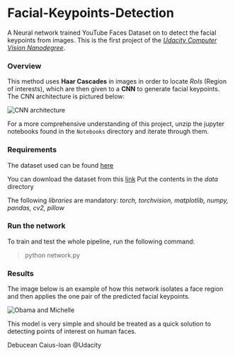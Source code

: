 # Facial-Keypoints-Detection

A Neural network trained YouTube Faces Dataset on  to detect the facial keypoints from images. This is the first project of the [*Udacity Computer Vision Nanodegree*](https://www.udacity.com/course/computer-vision-nanodegree--nd891).

### Overview

This method uses **Haar Cascades** in images in order to locate _RoIs_ (Region of interests), which are then given to a **CNN** to generate facial keypoints. 
The CNN architecture is pictured below:

![CNN architecture](https://i.imgur.com/jwxtQ8C.png)

For a more comprehensive understanding of this project, unzip the jupyter notebooks found in the `Notebooks` directory and iterate through them.

### Requirements

The dataset used can be found [here](https://www.cs.tau.ac.il/~wolf/ytfaces/)

You can download the dataset from this [link](https://s3.amazonaws.com/video.udacity-data.com/topher/2018/May/5aea1b91_train-test-data/train-test-data.zip)
Put the contents in the _data_ directory

The following _libraries_ are mandatory: _torch, torchvision, matplotlib, numpy, pandas, cv2, pillow_ 


### Run the network

To train and test the whole pipeline, run the following command:

>python network.py 

### Results

The image below is an example of how this network isolates a face region and then applies the one pair of the predicted facial keypoints. 

![Obama and Michelle](https://i.imgur.com/YWq5F8o.png)

This model is very simple and should be treated as a quick solution to detecting points of interest on human faces.

Debucean Caius-Ioan @Udacity
